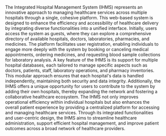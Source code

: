 The Integrated Hospital Management System (IHMS) represents an innovative approach to managing healthcare services across multiple hospitals through a single, cohesive platform. This web-based system is designed to enhance the efficiency and accessibility of healthcare delivery by integrating diverse functionalities into a unified interface. Initially, users access the system as guests, where they can explore a comprehensive directory of available hospitals, doctors, laboratories, pharmacies, and medicines. The platform facilitates user registration, enabling individuals to engage more deeply with the system by booking or canceling medical appointments, ordering medicines, and requesting blood sample collections for laboratory analysis. A key feature of the IHMS is its support for multiple hospital databases, each tailored to manage specific aspects such as doctors, patients, staff, laboratory operations, and pharmacy inventories. This modular approach ensures that each hospital's data is handled independently, maintaining both security and data integrity. Additionally, the IHMS offers a unique opportunity for users to contribute to the system by adding their own hospitals, thereby expanding the network and fostering a collaborative healthcare ecosystem. The IHMS not only improves operational efficiency within individual hospitals but also enhances the overall patient experience by providing a centralized platform for accessing and managing healthcare services. Through its integrated functionalities and user-centric design, the IHMS aims to streamline healthcare administration, support efficient hospital management, and improve patient outcomes across a broad network of healthcare providers.
